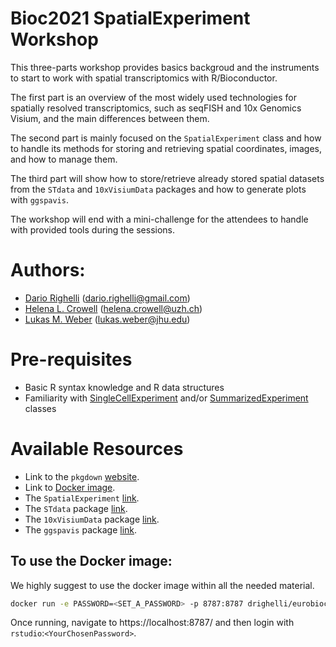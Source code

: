 # Bioc2021 SpatialExperiment Workshop

This three-parts workshop provides basics backgroud and the instruments 
to start to work with spatial transcriptomics with R/Bioconductor.

The first part is an overview of the most widely used technologies for 
spatially resolved transcriptomics, such as seqFISH and 10x Genomics Visium, 
and the main differences between them.

The second part is mainly focused on the `SpatialExperiment` class and how to handle
its methods for storing and retrieving spatial coordinates, images, and how to manage them.

The third part will show how to store/retrieve already stored spatial datasets 
from the `STdata` and `10xVisiumData` packages and how to generate plots 
with `ggspavis`.

The workshop will end with a mini-challenge for the attendees to handle with 
provided tools during the sessions.

# Authors:

- [Dario Righelli](github.com/drighelli) (dario.righelli@gmail.com)
- [Helena L. Crowell](github.com/HelenaLC) (helena.crowell@uzh.ch)
- [Lukas M. Weber](https://lmweber.org/) (lukas.weber@jhu.edu)


# Pre-requisites

- Basic R syntax knowledge and R data structures
- Familiarity with [SingleCellExperiment](https://bioconductor.org/packages/SingleCellExperiment/) and/or [SummarizedExperiment](https://bioconductor.org/packages/SummarizedExperiment/) classes 



# Available Resources

- Link to the `pkgdown` [website](https://drighelli.github.io/EuroBioc2020_SpatialWorkshop/).
- Link to [Docker image](https://hub.docker.com/r/drighelli/eurobioc2020spatialworkshop).
- The `SpatialExperiment` [link](https://bioconductor.org/packages/SpatialExperiment/). 
- The `STdata` package [link](https://bioconductor.org/packages/STdata).
- The `10xVisiumData` package [link](https://bioconductor.org/packages/10xVisiumData).
- The `ggspavis` package [link](https://github.com/lmweber/ggspavis).


## To use the Docker image:

We highly suggest to use the docker image within all the needed material.

```sh
docker run -e PASSWORD=<SET_A_PASSWORD> -p 8787:8787 drighelli/eurobioc2020spatialworkshop
```

Once running, navigate to https://localhost:8787/ and then login with `rstudio`:`<YourChosenPassword>`.


